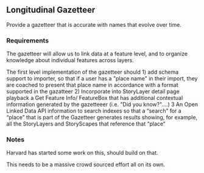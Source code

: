 ## Longitudinal Gazetteer 

Provide a gazetteer that is accurate with names that evolve over time.

### Requirements

The gazetteer will allow us to link data at a feature level, and to organize knowledge about individual features across layers.

The first level implementation of the gazetteer should 1) add schema support to importer, so that if a user has a "place name" in their import, they are coached to present that place name in accordance with a format supported in the gazatteer 2) Incorporate into StoryLayer detail page playback a Get Feature Info/ FeatureBox that has additional contextual information generated by the gazetteeer (i.e. "Did you know?"....) 3 An Open Linked Data API information to search indexes so that a “search” for a “place” that is part of the Gazetteer generates results showing, for example, all the StoryLayers and StoryScapes that reference that “place”


### Notes

Harvard has started some work on this, should build on that.

This needs to be a massive crowd sourced effort all on its own.
